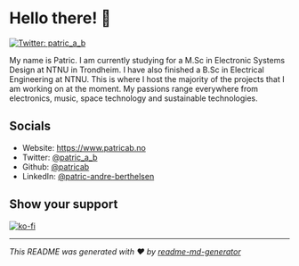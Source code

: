 # Hello there! 👋
[![Twitter: patric\_a\_b](https://img.shields.io/twitter/follow/patric\_a\_b.svg?style=social)](https://twitter.com/patric\_a\_b)

My name is Patric. I am currently studying for a M.Sc in Electronic Systems Design at NTNU in Trondheim. I have also finished a B.Sc in Electrical Engineering at NTNU. This is where I host the majority of the projects that I am working on at the moment. 
My passions range everywhere from electronics, music, space technology and sustainable technologies.

## Socials

* Website: https://www.patricab.no
* Twitter: [@patric\_a\_b](https://twitter.com/patric\_a\_b)
* Github: [@patricab](https://github.com/patricab)
* LinkedIn: [@patric-andre-berthelsen](https://linkedin.com/in/patric-andre-berthelsen)

## Show your support
[![ko-fi](https://ko-fi.com/img/githubbutton_sm.svg)](https://ko-fi.com/G2G84GOQ0)



***
_This README was generated with ❤️ by [readme-md-generator](https://github.com/kefranabg/readme-md-generator)_
